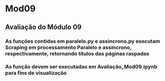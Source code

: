 # Mod09
## Avaliação do Módulo 09
### As funções contidas em paralelo.py e assincrono.py executam Scraping em processamento Paralelo e assíncrono, respectivamente, retornando títulos das páginas raspadas
### As função devem ser executadas em Avaliação_Mod09.ipynb para fins de visualização
